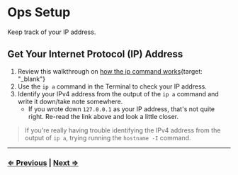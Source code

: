 # Ops Setup

Keep track of your IP address. 

## Get Your Internet Protocol (IP) Address

1. Review this walkthrough on [how the ip command works](https://itsfoss.com/check-ip-address-ubuntu/){target: "_blank"}
1. Use the `ip a` command in the Terminal to check your IP address.
1. Identify your IPv4 address from the output of the `ip a` command and write it down/take note somewhere.
   - If you wrote down `127.0.0.1` as your IP address, that's not quite right. Re-read the link above and look a little closer.
> If you're really having trouble identifying the IPv4 address from the output of `ip a`, trying running the `hostname -I` command.

---

### [⇐ Previous](./2-rdp.md) | [Next ⇒](./4-virtualbox.md)
